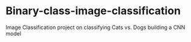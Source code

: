 # Binary-class-image-classification
Image Classification project on classifying Cats vs. Dogs building a CNN model
